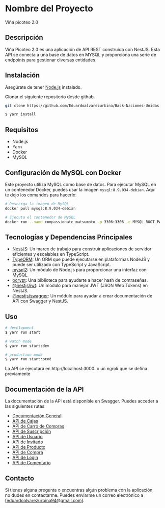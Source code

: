 # Nombre del Proyecto

Viña picoteo 2.0

## Descripción 

Viña Picoteo 2.0 es una aplicación de API REST construida con NestJS. Esta API se conecta a una base de datos en MYSQL y proporciona una serie de endpoints para gestionar diversas entidades.

## Instalación

Asegúrate de tener [Node.js](https://nodejs.org/) instalado.

Clonar el siguiente repositorio desde github. 
```bash
git clone https://github.com/Eduardoalvarezurbina/Back-Naciones-Unidas.git
```

```bash
$ yarn install
```
## Requisitos

- Node.js
- Yarn
- Docker
- MySQL

## Configuración de MySQL con Docker

Este proyecto utiliza MySQL como base de datos. Para ejecutar MySQL en un contenedor Docker, puedes usar la imagen `mysql:8.9.034-debian`. Aquí te dejo los comandos para hacerlo:

```bash
# Descarga la imagen de MySQL
docker pull mysql:8.9.034-debian

# Ejecuta el contenedor de MySQL
docker run --name compassionate_matsumoto -p 3306:3306 -e MYSQL_ROOT_PASSWORD=mi_contraseña -d mysql:8.9.034-debian
```
## Tecnologías y Dependencias Principales

- [NestJS](https://nestjs.com/): Un marco de trabajo para construir aplicaciones de servidor eficientes y escalables en TypeScript.
- [TypeORM](https://typeorm.io/#/): Un ORM que puede ejecutarse en plataformas NodeJS y puede ser utilizado con TypeScript y JavaScript.
- [mysql2](https://www.npmjs.com/package/mysql2): Un módulo de Node.js para proporcionar una interfaz con MySQL.
- [bcrypt](https://www.npmjs.com/package/bcrypt): Una biblioteca para ayudarte a hacer hash de contraseñas.
- [@nestjs/jwt](https://www.npmjs.com/package/@nestjs/jwt): Un módulo para manejar JWT (JSON Web Tokens) en NestJS.
- [@nestjs/swagger](https://www.npmjs.com/package/@nestjs/swagger): Un módulo para ayudar a crear documentación de API con Swagger y NestJS.

## Uso
```bash
# development
$ yarn run start

# watch mode
$ yarn run start:dev

# production mode
$ yarn run start:prod
```

La API se ejecutará en http://localhost:3000. o un ngrok que se defina previamente

## Documentación de la API
La documentación de la API está disponible en Swagger. Puedes acceder a las siguientes rutas:

- [Documentación General](http://localhost:3000/documentacion)
- [API de Cajas](http://localhost:3000/api-docs/caja)
- [API de Carro de Compras](http://localhost:3000/api-docs/carrodecompras)
- [API de Suscripción](http://localhost:3000/api-docs/suscripcion)
- [API de Usuario](http://localhost:3000/api-docs/usuario)
- [API de Invitado](http://localhost:3000/api-docs/invitado)
- [API de Producto](http://localhost:3000/api-docs/producto)
- [API de Compra](http://localhost:3000/api-docs/compra)
- [API de Login](http://localhost:3000/api-docs/login)
- [API de Comentario](http://localhost:3000/api-docs/comentario)


## Contacto

Si tienes alguna pregunta o encuentras algún problema con la aplicación, no dudes en contactarme. Puedes enviarme un correo electrónico a [eduardoalvarezurbina94@gmail.com].